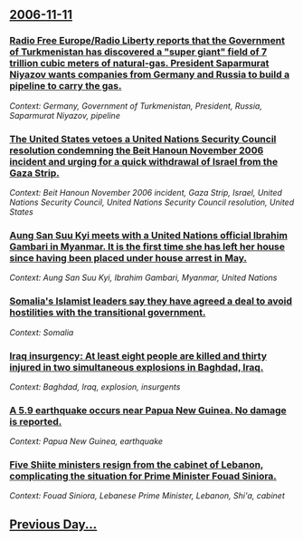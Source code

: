 ## [2006-11-11](/news/2006/11/11/index.md)

### [ Radio Free Europe/Radio Liberty reports that the Government of Turkmenistan has discovered a "super giant" field of 7 trillion cubic meters of natural-gas. President Saparmurat Niyazov wants companies from Germany and Russia to build a pipeline to carry the gas. ](/news/2006/11/11/radio-free-europe-radio-liberty-reports-that-the-government-of-turkmenistan-has-discovered-a-super-giant-field-of-7-trillion-cubic-meters.md)
_Context: Germany, Government of Turkmenistan, President, Russia, Saparmurat Niyazov, pipeline_

### [ The United States vetoes a United Nations Security Council resolution condemning the Beit Hanoun November 2006 incident and urging for a quick withdrawal of Israel from the Gaza Strip. ](/news/2006/11/11/the-united-states-vetoes-a-united-nations-security-council-resolution-condemning-the-beit-hanoun-november-2006-incident-and-urging-for-a-qu.md)
_Context: Beit Hanoun November 2006 incident, Gaza Strip, Israel, United Nations Security Council, United Nations Security Council resolution, United States_

### [ Aung San Suu Kyi meets with a United Nations official Ibrahim Gambari in Myanmar. It is the first time she has left her house since having been placed under house arrest in May. ](/news/2006/11/11/aung-san-suu-kyi-meets-with-a-united-nations-official-ibrahim-gambari-in-myanmar-it-is-the-first-time-she-has-left-her-house-since-having.md)
_Context: Aung San Suu Kyi, Ibrahim Gambari, Myanmar, United Nations_

### [ Somalia's Islamist leaders say they have agreed a deal to avoid hostilities with the transitional government. ](/news/2006/11/11/somalia-s-islamist-leaders-say-they-have-agreed-a-deal-to-avoid-hostilities-with-the-transitional-government.md)
_Context: Somalia_

### [ Iraq insurgency: At least eight people are killed and thirty injured in two simultaneous explosions in Baghdad, Iraq. ](/news/2006/11/11/iraq-insurgency-at-least-eight-people-are-killed-and-thirty-injured-in-two-simultaneous-explosions-in-baghdad-iraq.md)
_Context: Baghdad, Iraq, explosion, insurgents_

### [ A 5.9 earthquake occurs near Papua New Guinea. No damage is reported. ](/news/2006/11/11/a-5-9-earthquake-occurs-near-papua-new-guinea-no-damage-is-reported.md)
_Context: Papua New Guinea, earthquake_

### [ Five Shiite ministers resign from the cabinet of Lebanon, complicating the situation for Prime Minister Fouad Siniora. ](/news/2006/11/11/five-shiite-ministers-resign-from-the-cabinet-of-lebanon-complicating-the-situation-for-prime-minister-fouad-siniora.md)
_Context: Fouad Siniora, Lebanese Prime Minister, Lebanon, Shi'a, cabinet_

## [Previous Day...](/news/2006/11/10/index.md)

